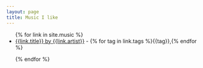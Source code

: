 ```yaml
---
layout: page
title: Music I like
---
```







<ul>
{% for link in site.music %}

<li><a href="{{link.href}}">{{link.title}} by {{link.artist}}</a> - {% for tag in link.tags %}{{tag}},{% endfor %}</li>


{% endfor %}
</ul>

<!-- todo JS to auto-append the favicon of songlink or spotify etc depending on URL -->